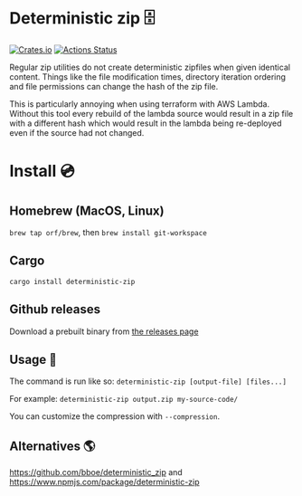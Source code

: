 # Deterministic zip 🗄
[![Crates.io](https://img.shields.io/crates/v/deterministic-zip.svg)](https://crates.io/crates/deterministic-zip)
[![Actions Status](https://github.com/orf/deterministic-zip/workflows/CI/badge.svg)](https://github.com/orf/deterministic-zip/actions)

Regular zip utilities do not create deterministic zipfiles when given identical content. Things like the file 
modification times, directory iteration ordering and file permissions can change the hash of the zip file.

This is particularly annoying when using terraform with AWS Lambda. Without this tool every rebuild of the lambda 
source would result in a zip file with a different hash which would result in the lambda being re-deployed even if 
the source had not changed.

# Install 💿

## Homebrew (MacOS, Linux)

`brew tap orf/brew`, then `brew install git-workspace`

## Cargo

`cargo install deterministic-zip`

## Github releases

Download a prebuilt binary from [the releases page](https://github.com/orf/deterministic-zip/releases)

## Usage 📀

The command is run like so: `deterministic-zip [output-file] [files...]`

For example: `deterministic-zip output.zip my-source-code/`

You can customize the compression with `--compression`. 

## Alternatives 🌎

https://github.com/bboe/deterministic_zip and https://www.npmjs.com/package/deterministic-zip

